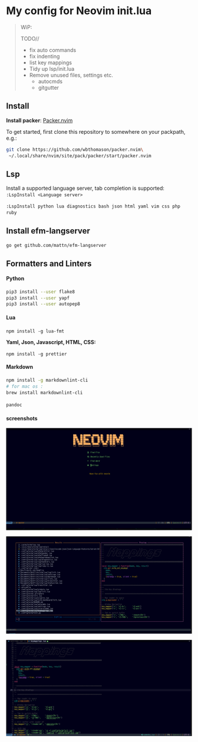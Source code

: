# My config for Neovim init.lua

> WiP:
>
> TODO//
>
> - fix auto commands
> - fix indenting
> - list key mappings
> - Tidy up lsp/init.lua
> - Remove unused files, settings etc.
>   - autocmds
>   - gitgutter

## Install

**Install packer**:
[Packer.nvim](https://github.com/wbthomason/packer.nvim)

To get started, first clone this repository to somewhere on your
packpath, e.g.:

``` bash
git clone https://github.com/wbthomason/packer.nvim\
 ~/.local/share/nvim/site/pack/packer/start/packer.nvim
```

## Lsp

Install a supported language server, tab completion is supported:
`:LspInstall <Language server>`

`:LspInstall python lua diagnostics bash json html yaml vim css php ruby`

## Install efm-langserver

`go get github.com/mattn/efm-langserver`

## Formatters and Linters

#### Python

``` bash
pip3 install --user flake8
pip3 install --user yapf
pip3 install --user autopep8
```

#### Lua

`npm install -g lua-fmt`

**Yaml, Json, Javascript, HTML, CSS:**

`npm install -g prettier`

#### Markdown

``` bash
npm install -g markdownlint-cli
# for mac os :
brew install markdownlint-cli

pandoc
```

#### screenshots

[![Dashboard](lua/nvim-dashboard/dashboard.png)](lua/nvim-dashboard/dashboard.png)

[![Telescope](lua/nvim-telescope/telescope.png)](lua/nvim-telescope/telescope.png)

[![Screenshot](screenshot.png)](screenshot.png)
